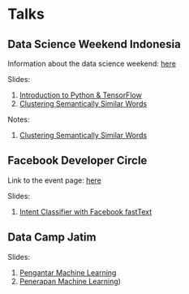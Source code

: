 # Talks

## Data Science Weekend Indonesia
Information about the data science weekend: [here](http://datascienceweekend.id)

Slides:

1. [Introduction to Python & TensorFlow](http://www.slideshare.net/bayual/introduction-to-python-and-tensorflow)
2. [Clustering Semantically Similar Words](http://www.slideshare.net/bayual/clustering-semantically-similar-words)

Notes:

1. [Clustering Semantically Similar Words](./dsw-jogja-2016/notes-clustering-semantically-similar-words.pdf)

## Facebook Developer Circle

Link to the event page: [here](https://fbdevc-mlg-meetup-201702.splashthat.com)

Slides:

1. [Intent Classifier with Facebook fastText](https://www.slideshare.net/bayual/intent-classifier-with-facebook-fasttext)

## Data Camp Jatim

Slides:

1. [Pengantar Machine Learning](./data-camp-jatim/datacampjatim-pengantar-machine-learning.pdf)
2. [Penerapan Machine Learning](./dsw-jogja-2016/notes-clustering-semantically-similar-words.pdf))

